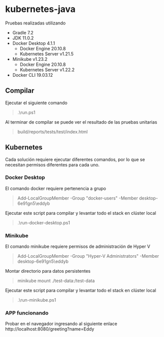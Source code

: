 # kubernetes-java
Pruebas realizadas utilizando
* Gradle 7.2
* JDK 11.0.2
* Docker Desktop 4.1.1
  * Docker Engine 20.10.8
  * Kubernetes Server v1.21.5
* Minikube v1.23.2
  * Docker Engine 20.10.8
  * Kubernetes Server v1.22.2
* Docker CLI 19.03.12

## Compilar
Ejecutar el siguiente comando
> .\run.ps1

Al terminar de compilar se puede ver el resultado de las pruebas unitarias
> build/reports/tests/test/index.html

## Kubernetes
Cada solución requiere ejecutar diferentes comandos, por lo que se necesitan permisos diferentes para cada uno.

### Docker Desktop
El comando docker requiere pertenencia a grupo
> Add-LocalGroupMember -Group "docker-users" -Member desktop-6e91gn5\eddyb

Ejecutar este script para compilar y levantar todo el stack en clúster local
> .\run-docker-desktop.ps1

### Minikube
El comando minikube requiere permisos de administración de Hyper V
> Add-LocalGroupMember -Group "Hyper-V Administrators" -Member desktop-6e91gn5\eddyb

Montar directorio para datos persistentes
> minikube mount ./test-data:/test-data

Ejecutar este script para compilar y levantar todo el stack en clúster local
> .\run-minikube.ps1

### APP funcionando
Probar en el navegador ingresando al siguiente enlace
http://localhost:8080/greeting?name=Eddy